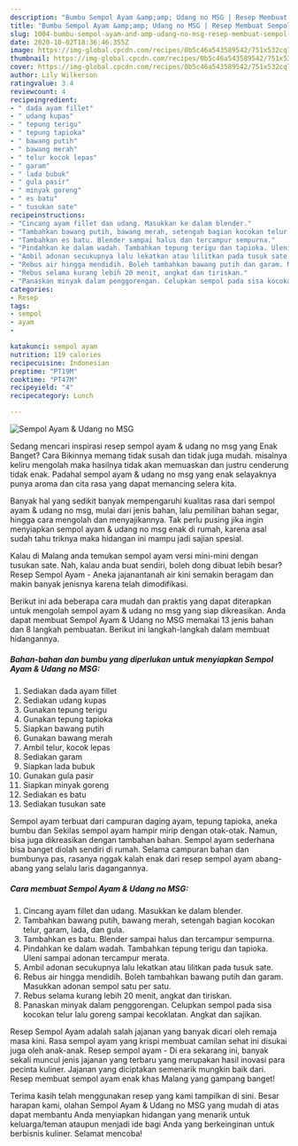 ```yaml
---
description: "Bumbu Sempol Ayam &amp;amp; Udang no MSG | Resep Membuat Sempol Ayam &amp;amp; Udang no MSG Yang Bikin Ngiler"
title: "Bumbu Sempol Ayam &amp;amp; Udang no MSG | Resep Membuat Sempol Ayam &amp;amp; Udang no MSG Yang Bikin Ngiler"
slug: 1004-bumbu-sempol-ayam-and-amp-udang-no-msg-resep-membuat-sempol-ayam-and-amp-udang-no-msg-yang-bikin-ngiler
date: 2020-10-02T18:36:46.355Z
image: https://img-global.cpcdn.com/recipes/0b5c46a543589542/751x532cq70/sempol-ayam-udang-no-msg-foto-resep-utama.jpg
thumbnail: https://img-global.cpcdn.com/recipes/0b5c46a543589542/751x532cq70/sempol-ayam-udang-no-msg-foto-resep-utama.jpg
cover: https://img-global.cpcdn.com/recipes/0b5c46a543589542/751x532cq70/sempol-ayam-udang-no-msg-foto-resep-utama.jpg
author: Lily Wilkerson
ratingvalue: 3.4
reviewcount: 4
recipeingredient:
- " dada ayam fillet"
- " udang kupas"
- " tepung terigu"
- " tepung tapioka"
- " bawang putih"
- " bawang merah"
- " telur kocok lepas"
- " garam"
- " lada bubuk"
- " gula pasir"
- " minyak goreng"
- " es batu"
- " tusukan sate"
recipeinstructions:
- "Cincang ayam fillet dan udang. Masukkan ke dalam blender."
- "Tambahkan bawang putih, bawang merah, setengah bagian kocokan telur, garam, lada, dan gula."
- "Tambahkan es batu. Blender sampai halus dan tercampur sempurna."
- "Pindahkan ke dalam wadah. Tambahkan tepung terigu dan tapioka. Uleni sampai adonan tercampur merata."
- "Ambil adonan secukupnya lalu lekatkan atau lilitkan pada tusuk sate."
- "Rebus air hingga mendidih. Boleh tambahkan bawang putih dan garam. Masukkan adonan sempol satu per satu."
- "Rebus selama kurang lebih 20 menit, angkat dan tiriskan."
- "Panaskan minyak dalam penggorengan. Celupkan sempol pada sisa kocokan telur lalu goreng sampai kecoklatan. Angkat dan sajikan."
categories:
- Resep
tags:
- sempol
- ayam
- 

katakunci: sempol ayam  
nutrition: 119 calories
recipecuisine: Indonesian
preptime: "PT19M"
cooktime: "PT47M"
recipeyield: "4"
recipecategory: Lunch

---
```



![Sempol Ayam &amp; Udang no MSG](https://img-global.cpcdn.com/recipes/0b5c46a543589542/751x532cq70/sempol-ayam-udang-no-msg-foto-resep-utama.jpg)

Sedang mencari inspirasi resep sempol ayam &amp; udang no msg yang Enak Banget? Cara Bikinnya memang tidak susah dan tidak juga mudah. misalnya keliru mengolah maka hasilnya tidak akan memuaskan dan justru cenderung tidak enak. Padahal sempol ayam &amp; udang no msg yang enak selayaknya punya aroma dan cita rasa yang dapat memancing selera kita.

Banyak hal yang sedikit banyak mempengaruhi kualitas rasa dari sempol ayam &amp; udang no msg, mulai dari jenis bahan, lalu pemilihan bahan segar, hingga cara mengolah dan menyajikannya. Tak perlu pusing jika ingin menyiapkan sempol ayam &amp; udang no msg enak di rumah, karena asal sudah tahu triknya maka hidangan ini mampu jadi sajian spesial.

Kalau di Malang anda temukan sempol ayam versi mini-mini dengan tusukan sate. Nah, kalau anda buat sendiri, boleh dong dibuat lebih besar? Resep Sempol Ayam - Aneka jajanantanah air kini semakin beragam dan makin banyak jenisnya karena telah dimodifikasi.


Berikut ini ada beberapa cara mudah dan praktis yang dapat diterapkan untuk mengolah sempol ayam &amp; udang no msg yang siap dikreasikan. Anda dapat membuat Sempol Ayam &amp; Udang no MSG memakai 13 jenis bahan dan 8 langkah pembuatan. Berikut ini langkah-langkah dalam membuat hidangannya.

<!--inarticleads1-->

##### Bahan-bahan dan bumbu yang diperlukan untuk menyiapkan Sempol Ayam &amp; Udang no MSG:

1. Sediakan  dada ayam fillet
1. Sediakan  udang kupas
1. Gunakan  tepung terigu
1. Gunakan  tepung tapioka
1. Siapkan  bawang putih
1. Gunakan  bawang merah
1. Ambil  telur, kocok lepas
1. Sediakan  garam
1. Siapkan  lada bubuk
1. Gunakan  gula pasir
1. Siapkan  minyak goreng
1. Sediakan  es batu
1. Sediakan  tusukan sate


Sempol ayam terbuat dari campuran daging ayam, tepung tapioka, aneka bumbu dan Sekilas sempol ayam hampir mirip dengan otak-otak. Namun, bisa juga dikreasikan dengan tambahan bahan. Sempol ayam sederhana bisa banget diolah sendiri di rumah. Selama campuran bahan dan bumbunya pas, rasanya nggak kalah enak dari resep sempol ayam abang-abang yang selalu laris dagangannya. 

<!--inarticleads2-->

##### Cara membuat Sempol Ayam &amp; Udang no MSG:

1. Cincang ayam fillet dan udang. Masukkan ke dalam blender.
1. Tambahkan bawang putih, bawang merah, setengah bagian kocokan telur, garam, lada, dan gula.
1. Tambahkan es batu. Blender sampai halus dan tercampur sempurna.
1. Pindahkan ke dalam wadah. Tambahkan tepung terigu dan tapioka. Uleni sampai adonan tercampur merata.
1. Ambil adonan secukupnya lalu lekatkan atau lilitkan pada tusuk sate.
1. Rebus air hingga mendidih. Boleh tambahkan bawang putih dan garam. Masukkan adonan sempol satu per satu.
1. Rebus selama kurang lebih 20 menit, angkat dan tiriskan.
1. Panaskan minyak dalam penggorengan. Celupkan sempol pada sisa kocokan telur lalu goreng sampai kecoklatan. Angkat dan sajikan.


Resep Sempol Ayam adalah salah jajanan yang banyak dicari oleh remaja masa kini. Rasa sempol ayam yang krispi membuat camilan sehat ini disukai juga oleh anak-anak. Resep sempol ayam - Di era sekarang ini, banyak sekali muncul jenis jajanan yang terbaru yang merupakan hasil inovasi para pecinta kuliner. Jajanan yang diciptakan semenarik mungkin baik dari. Resep membuat sempol ayam enak khas Malang yang gampang banget! 

Terima kasih telah menggunakan resep yang kami tampilkan di sini. Besar harapan kami, olahan Sempol Ayam &amp; Udang no MSG yang mudah di atas dapat membantu Anda menyiapkan hidangan yang menarik untuk keluarga/teman ataupun menjadi ide bagi Anda yang berkeinginan untuk berbisnis kuliner. Selamat mencoba!
